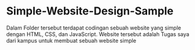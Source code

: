 # Simple-Website-Design-Sample

Dalam Folder tersebut terdapat codingan sebuah website yang simple dengan HTML, CSS, dan JavaScript. Website tersebut adalah Tugas saya dari kampus untuk membuat sebuah website simple
